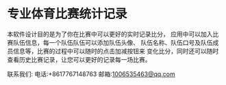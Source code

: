 # 专业体育比赛统计记录
本软件设计目的是为了你在比赛中可以更好的实时记录比分， 应用中可以加入比赛队伍信息，每一个队伍队伍可以添加队伍头像、 队伍名称、队伍口号及队伍成员信息等，比赛的过程中可以随时的点击加减按钮来 变化比分，同时还可以随时查看历史比赛记录，让您可以更好的记录每一场比赛。

联系我们:  电话:+8617767148763  邮箱:1006535463@qq.com
